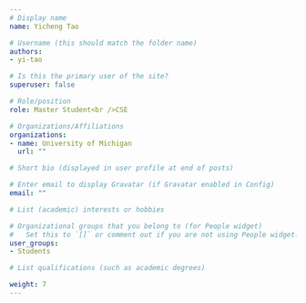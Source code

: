 ```yaml
---
# Display name
name: Yicheng Tao

# Username (this should match the folder name)
authors: 
- yi-tao

# Is this the primary user of the site?
superuser: false

# Role/position
role: Master Student<br />CSE

# Organizations/Affiliations
organizations:
- name: University of Michigan
  url: ""

# Short bio (displayed in user profile at end of posts)

# Enter email to display Gravatar (if Gravatar enabled in Config)
email: ""

# List (academic) interests or hobbies

# Organizational groups that you belong to (for People widget)
#   Set this to `[]` or comment out if you are not using People widget.
user_groups: 
- Students

# List qualifications (such as academic degrees)

weight: 7
---
```

